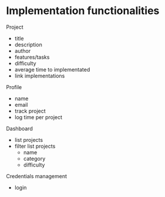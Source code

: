 # Implementation functionalities

Project
- title
- description
- author
- features/tasks
- difficulty
- average time to implementated
- link implementations


Profile
- name
- email
- track project
- log time per project 


Dashboard
- list projects
- filter list projects
    - name
    - category
    - difficulty

Credentials management
- login